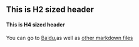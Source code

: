## This is H2 sized header
#### This is H4 sized header
<!-- -->
You can go to [Baidu](www.baidu.com),as well as [other markdown files](other.md)
